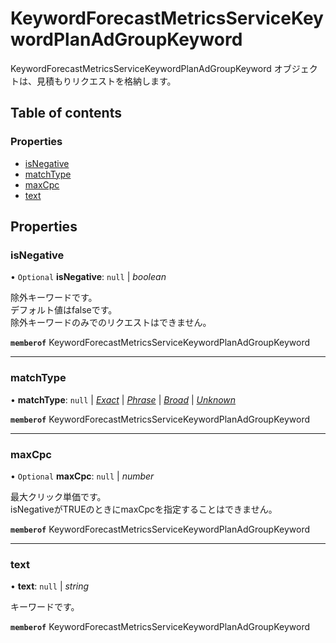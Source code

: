 # KeywordForecastMetricsServiceKeywordPlanAdGroupKeyword


<div lang=\"ja\">KeywordForecastMetricsServiceKeywordPlanAdGroupKeyword オブジェクトは、見積もりリクエストを格納します。</div> 

## Table of contents

### Properties

- [isNegative](keywordforecastmetricsservicekeywordplanadgroupkeyword.md#isnegative)
- [matchType](keywordforecastmetricsservicekeywordplanadgroupkeyword.md#matchtype)
- [maxCpc](keywordforecastmetricsservicekeywordplanadgroupkeyword.md#maxcpc)
- [text](keywordforecastmetricsservicekeywordplanadgroupkeyword.md#text)

## Properties

### isNegative

• `Optional` **isNegative**: ``null`` \| *boolean*

<div lang=\"ja\">除外キーワードです。<br> デフォルト値はfalseです。<br> 除外キーワードのみでのリクエストはできません。</div> 

**`memberof`** KeywordForecastMetricsServiceKeywordPlanAdGroupKeyword

___

### matchType

• **matchType**: ``null`` \| [*Exact*](./enums/keywordforecastmetricsservicematchtype.md#exact) \| [*Phrase*](./enums/keywordforecastmetricsservicematchtype.md#phrase) \| [*Broad*](./enums/keywordforecastmetricsservicematchtype.md#broad) \| [*Unknown*](./enums/keywordforecastmetricsservicematchtype.md#unknown)

**`memberof`** KeywordForecastMetricsServiceKeywordPlanAdGroupKeyword

___

### maxCpc

• `Optional` **maxCpc**: ``null`` \| *number*

<div lang=\"ja\">最大クリック単価です。<br> isNegativeがTRUEのときにmaxCpcを指定することはできません。</div> 

**`memberof`** KeywordForecastMetricsServiceKeywordPlanAdGroupKeyword

___

### text

• **text**: ``null`` \| *string*

<div lang=\"ja\">キーワードです。</div> 

**`memberof`** KeywordForecastMetricsServiceKeywordPlanAdGroupKeyword
